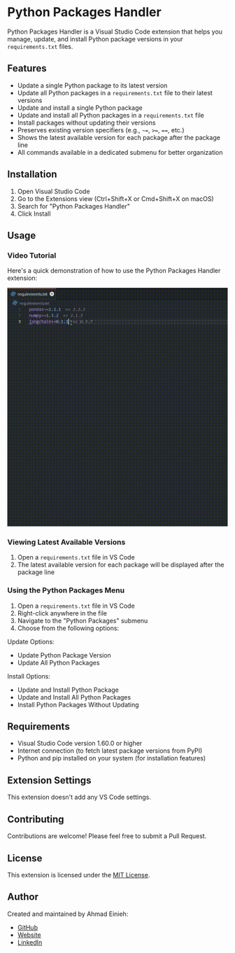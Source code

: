 # Python Packages Handler

Python Packages Handler is a Visual Studio Code extension that helps you manage, update, and install Python package versions in your `requirements.txt` files.

## Features

- Update a single Python package to its latest version
- Update all Python packages in a `requirements.txt` file to their latest versions
- Update and install a single Python package
- Update and install all Python packages in a `requirements.txt` file
- Install packages without updating their versions
- Preserves existing version specifiers (e.g., `~=`, `>=`, `==`, etc.)
- Shows the latest available version for each package after the package line
- All commands available in a dedicated submenu for better organization

## Installation

1. Open Visual Studio Code
2. Go to the Extensions view (Ctrl+Shift+X or Cmd+Shift+X on macOS)
3. Search for "Python Packages Handler"
4. Click Install

## Usage

### Video Tutorial

Here's a quick demonstration of how to use the Python Packages Handler extension:

![Python Packages Handler Tutorial](./assets/tutorial.gif)

### Viewing Latest Available Versions

1. Open a `requirements.txt` file in VS Code
2. The latest available version for each package will be displayed after the package line

### Using the Python Packages Menu

1. Open a `requirements.txt` file in VS Code
2. Right-click anywhere in the file
3. Navigate to the "Python Packages" submenu
4. Choose from the following options:

Update Options:
- Update Python Package Version
- Update All Python Packages

Install Options:
- Update and Install Python Package
- Update and Install All Python Packages
- Install Python Packages Without Updating

## Requirements

- Visual Studio Code version 1.60.0 or higher
- Internet connection (to fetch latest package versions from PyPI)
- Python and pip installed on your system (for installation features)

## Extension Settings

This extension doesn't add any VS Code settings.

## Contributing

Contributions are welcome! Please feel free to submit a Pull Request.

## License

This extension is licensed under the [MIT License](LICENSE.md).

## Author

Created and maintained by Ahmad Einieh:
- [GitHub](https://github.com/ahmad-einieh)
- [Website](https://ahmadeinieh.online/)
- [LinkedIn](https://www.linkedin.com/in/ahmad-einieh/)